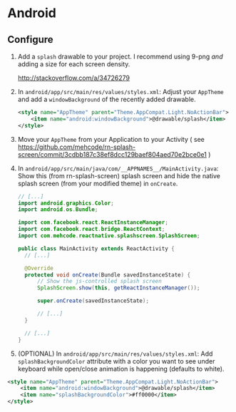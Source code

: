# Android

## Configure

1. Add a `splash` drawable to your project. I recommend using 9-png _and_ adding a size for each screen density.

    http://stackoverflow.com/a/34726279

2. In `android/app/src/main/res/values/styles.xml`: Adjust your `AppTheme` and add a `windowBackground` of the recently added drawable.

    ```xml
    <style name="AppTheme" parent="Theme.AppCompat.Light.NoActionBar">
        <item name="android:windowBackground">@drawable/splash</item>
    </style>
    ```

3. Move your `AppTheme` from your Application to your Activity ( see https://github.com/mehcode/rn-splash-screen/commit/3cdbb187c38ef8dcc129baef804aed70e2bce0e1 )

4. In `android/app/src/main/java/com/__APPNAMES__/MainActivity.java`: Show this (from rn-splash-screen) splash screen and hide
   the native splash screen (from your modified theme) in `onCreate`.

    ```java
    // [...]
    import android.graphics.Color;
    import android.os.Bundle;

    import com.facebook.react.ReactInstanceManager;
    import com.facebook.react.bridge.ReactContext;
    import com.mehcode.reactnative.splashscreen.SplashScreen;
    
    public class MainActivity extends ReactActivity {
      // [...]
    
      @Override
      protected void onCreate(Bundle savedInstanceState) {
          // Show the js-controlled splash screen
          SplashScreen.show(this, getReactInstanceManager());
    
          super.onCreate(savedInstanceState);
    
          // [...]
      }
    
      // [...]
    }
    ```

5. (OPTIONAL) In `android/app/src/main/res/values/styles.xml`: Add `splashBackgroundColor` attribute with a color you want to see under keyboard while open/close animation is happening (defaults to white).

  ```xml
  <style name="AppTheme" parent="Theme.AppCompat.Light.NoActionBar">
      <item name="android:windowBackground">@drawable/splash</item>
      <item name="splashBackgroundColor">#ff0000</item>
  </style>
  ```
